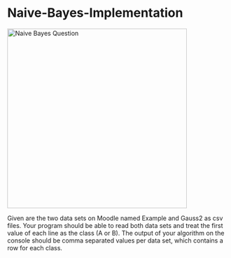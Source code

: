 # Naive-Bayes-Implementation


<img width="410" alt="Naive Bayes Question" src="https://user-images.githubusercontent.com/17102533/148580062-03311888-a278-40ee-bf41-cead7aa842b9.PNG">




Given are the two data sets on Moodle named Example and Gauss2 as csv files. Your
program should be able to read both data sets and treat the first value of each line as the
class (A or B). The output of your algorithm on the console should be comma separated
values per data set, which contains a row for each class.
